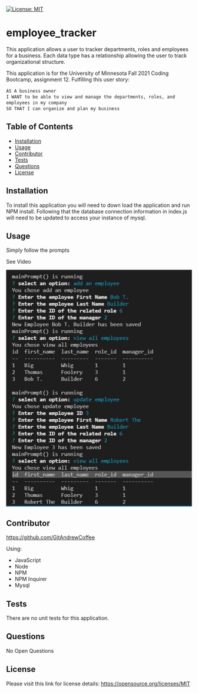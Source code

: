 
  [![License: MIT](https://img.shields.io/badge/License-MIT-yellow.svg)](https://opensource.org/licenses/MIT)

  # employee_tracker

  This application allows a user to tracker departments, roles and employees for a business.  Each data type has a relationship allowing the user to track organizational structure.

  This application is for the University of Minnesota Fall 2021 Coding Bootcamp, assignment 12.  Fulfilling this user story:  
    
    AS A business owner  
    I WANT to be able to view and manage the departments, roles, and employees in my company  
    SO THAT I can organize and plan my business  

  ## Table of Contents

  - [Installation](#Installation)  
  - [Usage](#Usage) 
  - [Contributor](#Contributor)  
  - [Tests](#Tests)  
  - [Questions](#Questions)  
  - [License](#License)  

  ## Installation

  To install this application you will need to down load the application and run NPM install.  Following that the database connection information in index.js will need to be updated to access your instance of mysql.

  ## Usage

  Simply follow the prompts

  See Video

  [![Employee Tracker Video Demo](demo.jpg)](https://watch.screencastify.com/v/Ky2pTrPgYLnDOASUKPJ5 "https://watch.screencastify.com/v/Ky2pTrPgYLnDOASUKPJ5")

  ## Contributor

  https://github.com/GitAndrewCoffee

  Using:

  - JavaScript
  - Node
  - NPM  
  - NPM Inquirer
  - Mysql
  
  ## Tests

  There are no unit tests for this application.

  ## Questions

  No Open Questions
  
  ## License

  Please visit this link for license details: https://opensource.org/licenses/MIT
